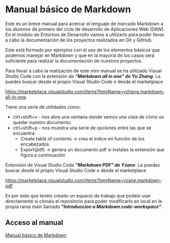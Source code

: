 # Manual básico de Markdown
Este es un breve manual para acercar el lenguaje de marcado Markdown a los alumnos de primero del ciclo de desarrollo de Aplicaciones Web (DAW).
En el módulo de Entornos de Desarrollo vamos a utilizarlo para poder llevar a cabo la documentación de los proyectos realizados en Git y GitHub.

Este está formado por ejemplos con el uso de los elementos básicos que podemos manejar en Markdown y que en la mayoría de los casos será suficiente para realizar la documentación de nuestros proyectos.

Para llevar a cabo la realización de este mini manual se ha utilizado Visual Studio Code con la extensión de ***"Markdown all in one" de Yu Zhang***. La puedes buscar desde el propio Visual Studio Code o desde el marketplace

https://marketplace.visualstudio.com/items?itemName=yzhang.markdown-all-in-one.

Tiene una serie de utilidades como:
* ctrl+shift+v - nos abre una ventana donde vemos una vista de cómo va quedar nuestro documento.
* ctrl+shift+p - nos muestra una serie de opciones entre las que se encuentra:
  * Create table of contents -> crea el índice en función de los encabezados
  * Export(pdf) -> genera un documento pdf si instalas la extensión que figura a continuación

Extensión de Visual Studio Code  ***"Markdown PDF" de Yzane***.  La puedes buscar desde el propio Visual Studio Code o desde el marketplace 

https://marketplace.visualstudio.com/items?itemName=yzane.markdown-pdf

Es por esto que tenéis creado un espacio de trabajo que podeís usar directamente si clonais el repositorio para poder modificarlo en local en la propia rama main llamado ***"Introduccion a Markdown.code-workspace"***.

## Acceso al manual
[Manual básico de Markdown](Markdown.md)
